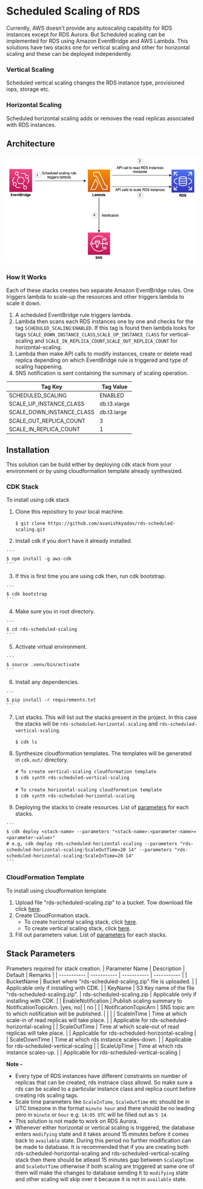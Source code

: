 
# Scheduled Scaling of RDS

Currently, AWS doesn't provide any autoscaling capability for RDS instances except for RDS Aurora. But Scheduled scaling can be implemented for RDS using Amazon EventBridge and AWS Lambda. This solutions have two stacks one for vertical scaling and other for horizontal scaling and these can be deployed independently. 

### Vertical Scaling 
Scheduled vertical scaling changes the RDS instance type, provisioned iops, storage etc. 

### Horizontal Scaling 
Scheduled horizontal scaling adds or removes the read replicas associated with RDS instances.

## Architecture
![Architecture Diagram](architecture/rds-scheduled-scaling.png)

### How It Works
Each of these stacks creates two separate Amazon EventBridge rules. One triggers lambda to scale-up the resources and other triggers lambda to scale it down.

1. A scheduled EventBridge rule triggers lambda.
2. Lambda then scans each RDS instances one by one and checks for the tag `SCHEDULED_SCALING`:`ENABLED`. If this tag is found then lambda looks for tags `SCALE_DOWN_INSTANCE_CLASS`,`SCALE_UP_INSTANCE_CLASS` for vertical-scaling and `SCALE_IN_REPLICA_COUNT`,`SCALE_OUT_REPLICA_COUNT` for horizontal-scaling.
3. Lambda then make API calls to modify instances, create or delete read replica depending on which EventBridge rule is triggered and type of scaling happening.
4. SNS notification is sent containing the summary of scaling operation.

| Tag Key | Tag Value |
| ----------- | ----------- |
| SCHEDULED_SCALING |	ENABLED |
| SCALE_UP_INSTANCE_CLASS | db.t3.xlarge |
| SCALE_DOWN_INSTANCE_CLASS | db.t3.large |
| SCALE_OUT_REPLICA_COUNT | 3 |
| SCALE_IN_REPLICA_COUNT | 1 |


## Installation
This solution can be build either by deploying cdk stack from your environment or by using cloudformation template already synthesized.

### CDK Stack
To install using cdk stack

1. Clone this repository to your local machine.

    ```
    $ git clone https://github.com/avanishkyadav/rds-scheduled-scaling.git
    ```
   
2.    Install cdk if you don’t have it already installed.
    
    ```
    $ npm install -g aws-cdk
    ```

3.    If this is first time you are using cdk then, run cdk bootstrap.
    
    ```
    $ cdk bootstrap
    ```

4.    Make sure you in root directory.
    
    ```
    $ cd rds-scheduled-scaling
    ```
   
5.    Activate virtual environment.
    
    ```
    $ source .venv/bin/activate
    ```

6.    Install any dependencies.
    
    ```
    $ pip install -r requirements.txt
    ```

7.  List stacks. This will list out the stacks present in the project. In this case the stacks will be `rds-scheduled-horizontal-scaling` and `rds-scheduled-vertical-scaling`.
    
    ```
    $ cdk ls
    ```

8. Synthesize cloudformation templates. The templates will be generated in `cdk.out/` directory.

    ```
    # To create vertical-scaling cloudformation template
    $ cdk synth rds-scheduled-vertical-scaling
    
    # To create horizontal-scaling cloudformation template
    $ cdk synth rds-scheduled-horizontal-scaling
    ```

9.    Deploying the stacks to create resources. List of [parameters](#stack-parameters) for each stacks.
    
    ```
    $ cdk deploy <stack-name> --parameters "<stack-name>:<parameter-name>=<parameter-value>"
    # e.g, cdk deploy rds-scheduled-horizontal-scaling --parameters "rds-scheduled-horizontal-scaling:ScaleOutTime=20 14" --parameters "rds-scheduled-horizontal-scaling:ScaleInTime=20 14"
    ```

### CloudFormation Template 
To install using cloudformation template

1. Upload file "rds-scheduled-scaling.zip" to a bucket. Tow download file click [here](https://automation-assets-avaya.s3.ap-south-1.amazonaws.com/lambda-archives/rds-scheduled-scaling.zip).
2. Create CloudFormation stack.
    - To create horizontal scaling stack, click  [here](https://automation-assets-avaya.s3.ap-south-1.amazonaws.com/cftemplates/rds-scheduled-horizontal-scaling.template.json).
    - To create vertical scaling stack, click [here](https://automation-assets-avaya.s3.ap-south-1.amazonaws.com/cftemplates/rds-scheduled-vertical-scaling.template.json).
3. Fill out parameters value. List of [parameters](#stack-parameters) for each stacks.

## Stack Parameters
Prameters required for stack creation.
| Parameter Name | Description | Default | Remarks |
| ----------- | ----------- | ----------- | ----------- |
| BucketName |	Bucket where "rds-scheduled-scaling.zip" file is uploaded.  |  | Applicable only if installing with CDK. |
| KeyName | S3 Key name of the file "rds-scheduled-scaling.zip". | rds-scheduled-scaling.zip | Applicable only if installing with CDK. |
| EnableNotification | Publish scaling summary to NotificationTopicArn. [yes, no] | no |  |
| NotificationTopicArn | SNS topic arn to which notification will be published. | <sns-topic-arn> |  |
| ScaleInTime | Time at which scale-in of read replicas will take place. |  | Applicable for rds-scheduled-horizontal-scaling |
| ScaleOutTime | Time at which scale-out of read replicas will take place. |  | Applicable for rds-scheduled-horizontal-scaling |
| ScaleDownTime | Time at which rds instance scales-down. |  | Applicable for rds-scheduled-vertical-scaling |
| ScaleUpTime | Time at which rds instance scales-up. |  | Applicable for rds-scheduled-vertical-scaling |

**Note -** 
- Every type of RDS instances have different constraints on number of replicas that can be created, rds instnace class allowd. So make sure a rds can be scaled to a particular instance class and replica count before creating rds scaling tags.
- Scale time parameters like `ScaleInTime`, `ScaleOutTime` etc should be in UTC timezone in the format `minute hour` and there should be no leading zero in `minute` or `hour` e.g. `14:05 UTC` will be filled out as `5 14`.
- This solution is not made to work on RDS Aurora.
- Whenever either horizontal or vertical scaling is triggered, the database enters `modifying` state and it takes around 15 minutes before it comes back to `available` state. During this period no further modification can be made to database. It is recommended  that if you are creating both rds-scheduled-horizontal-scaling and rds-scheduled-vertical-scaling stack then there should be atleast 15 minutes gap between `ScaleUpTime` and `ScaleOutTime` otherwise if both scaling are triggered at same one of them will make the changes to database sending it to `modifying` state and other scaling will skip over it because it is not in `available` state.



